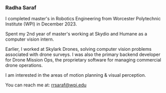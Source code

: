 ### Radha Saraf
<!--
**radhasaraf/radhasaraf** is a ✨ _special_ ✨ repository because its `README.md` (this file) appears on your GitHub profile.

Here are some ideas to get you started:

- 🔭 I’m currently working on ...
- 🌱 I’m currently learning ...
- 👯 I’m looking to collaborate on ...
- 🤔 I’m looking for help with ...
- 💬 Ask me about ...
- ⚡ Fun fact: ...
-->

I completed master's in Robotics Engineering from Worcester Polytechnic Institute (WPI) in December 2023.

Spent my 2nd year of master's working at Skydio and Humane as a computer vision intern.

Earlier, I worked at Skylark Drones, solving computer vision problems associated with drone surveys. I was also the primary backend developer for Drone Mission Ops, the proprietary software for managing commercial drone operations.

I am interested in the areas of motion planning & visual perception.

You can reach me at: rrsaraf@wpi.edu

<!--
[![My github stats](https://github-readme-stats.vercel.app/api?username=radhasaraf&show_icons=true&theme=tokyonight)](https://github.com/anuraghazra/github-readme-stats) 

[![GitHub Streak](http://github-readme-streak-stats.herokuapp.com?user=radhasaraf&theme=tokyonight)](https://git.io/streak-stats)
--!>
